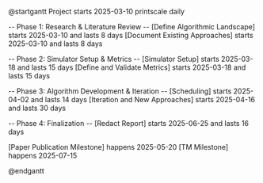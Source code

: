 @startgantt
Project starts 2025-03-10
printscale daily

-- Phase 1: Research & Literature Review --
[Define Algorithmic Landscape] starts 2025-03-10 and lasts 8 days
[Document Existing Approaches] starts 2025-03-10 and lasts 8 days

-- Phase 2: Simulator Setup & Metrics --
[Simulator Setup] starts 2025-03-18 and lasts 15 days
[Define and Validate Metrics] starts 2025-03-18 and lasts 15 days

-- Phase 3: Algorithm Development & Iteration --
[Scheduling] starts 2025-04-02 and lasts 14 days
[Iteration and New Approaches] starts 2025-04-16 and lasts 30 days

-- Phase 4: Finalization --
[Redact Report] starts 2025-06-25 and lasts 16 days

[Paper Publication Milestone] happens 2025-05-20
[TM Milestone] happens 2025-07-15

@endgantt
